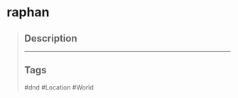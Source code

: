 # raphan

> ## Description
>
> ______________________________________________________________________
>
> ## Tags
>
>#dnd #Location #World
